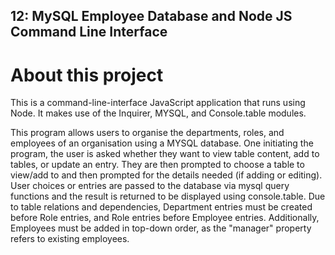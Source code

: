 ## 12: MySQL Employee Database and Node JS Command Line Interface

# About this project
This is a command-line-interface JavaScript application that runs using Node. It makes use of the Inquirer, MYSQL, and Console.table modules.

This program allows users to organise the departments, roles, and employees of an organisation using a MYSQL database. One initiating the program, the user is asked whether they want to  view table content, add to tables, or update an entry. They are then prompted to choose a table to view/add to and then prompted for the details needed (if adding or editing). User choices or entries are passed to the database via mysql query functions and the result is returned to be displayed using console.table.
Due to table relations and dependencies, Department entries must be created before Role entries, and Role entries before Employee entries. Additionally, Employees must be added in top-down order, as the "manager" property refers to existing employees.